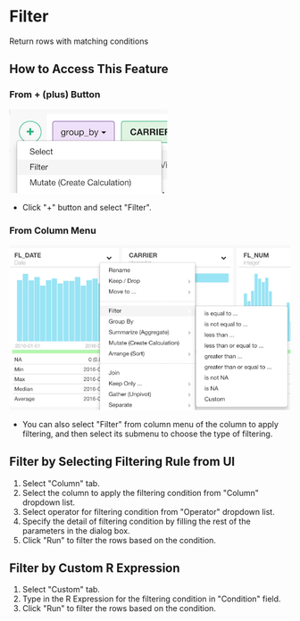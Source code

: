 # Filter
Return rows with matching conditions

## How to Access This Feature

### From + (plus) Button
![](images/command-filter-df-menu.png)

* Click "+" button and select "Filter".

### From Column Menu
![](images/command-filter-column-menu.png)

* You can also select "Filter" from column menu of the column to apply filtering, and then select its submenu to choose the type of filtering.

## Filter by Selecting Filtering Rule from UI
1. Select "Column" tab.
2. Select the column to apply the filtering condition from "Column" dropdown list.
3. Select operator for filtering condition from "Operator" dropdown list.
4. Specify the detail of filtering condition by filling the rest of the parameters in the dialog box.
5. Click "Run" to filter the rows based on the condition.

## Filter by Custom R Expression
1. Select "Custom" tab.
2. Type in the R Expression for the filtering condition in "Condition" field.
3. Click "Run" to filter the rows based on the condition.
